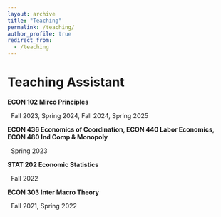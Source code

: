 ```yaml
---
layout: archive
title: "Teaching"
permalink: /teaching/
author_profile: true
redirect_from:
  - /teaching
---
```


Teaching Assistant
=====

**ECON 102 Mirco Principles**

&nbsp;&nbsp;Fall 2023, Spring 2024, Fall 2024, Spring 2025

**ECON 436 Economics of Coordination, ECON 440 Labor Economics, ECON 480 Ind Comp & Monopoly**

&nbsp;&nbsp;Spring 2023

**STAT 202 Economic Statistics**

&nbsp;&nbsp;Fall 2022

**ECON 303 Inter Macro Theory**

&nbsp;&nbsp;Fall 2021, Spring 2022
